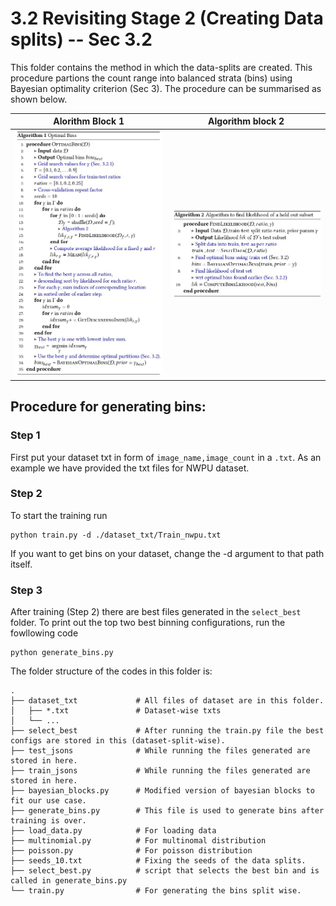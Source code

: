 # 3.2 Revisiting Stage 2 (Creating Data splits) -- Sec 3.2

This folder contains the method in which the data-splits are created. This procedure partions the count range into balanced strata (bins) using Bayesian optimality criterion (Sec 3). The procedure can be summarised as shown below.

Alorithm Block 1 |  Algorithm block 2
:-------------------------:|:-------------------------:
![algo](algorithm1.jpg) | ![algo2](algorithm2.jpg)


## Procedure for generating bins:
### Step 1

First put your dataset txt in form of ```image_name,image_count``` in a ```.txt```. As an example we have provided the txt files for NWPU dataset.

### Step 2
To start the training run

   ```
   python train.py -d ./dataset_txt/Train_nwpu.txt
   ``` 

If you want to get bins on your dataset, change the -d argument to that path itself.

### Step 3

After training (Step 2) there are best files generated in the ```select_best``` folder. To print out the top two best binning configurations, run the fowllowing code

```
python generate_bins.py
```


The folder structure of the codes in this folder is:
```
.
├── dataset_txt             # All files of dataset are in this folder.
│   ├── *.txt               # Dataset-wise txts 
│   └── ...
├── select_best             # After running the train.py file the best configs are stored in this (dataset-split-wise).
├── test_jsons              # While running the files generated are stored in here.
├── train_jsons             # While running the files generated are stored in here.
├── bayesian_blocks.py      # Modified version of bayesian blocks to fit our use case.
├── generate_bins.py        # This file is used to generate bins after training is over.
├── load_data.py            # For loading data
├── multinomial.py          # For multinomal distribution
├── poisson.py              # For poisson distribution
├── seeds_10.txt            # Fixing the seeds of the data splits.
├── select_best.py          # script that selects the best bin and is called in generate_bins.py
└── train.py                # For generating the bins split wise.
```